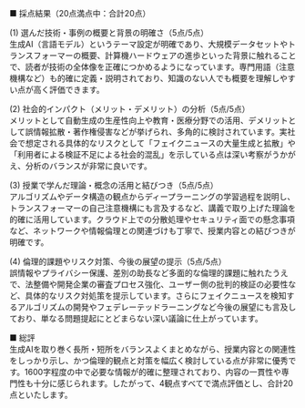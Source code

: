 ■ 採点結果（20点満点中：合計20点）

(1) 選んだ技術・事例の概要と背景の明確さ（5点/5点）  
生成AI（言語モデル）というテーマ設定が明確であり、大規模データセットやトランスフォーマーの概要、計算機ハードウェアの進歩といった背景に触れることで、読者が技術の全体像を正確につかめるようになっています。専門用語（注意機構など）も的確に定義・説明されており、知識のない人でも概要を理解しやすい点が高く評価できます。

(2) 社会的インパクト（メリット・デメリット）の分析（5点/5点）  
メリットとして自動生成の生産性向上や教育・医療分野での活用、デメリットとして誤情報拡散・著作権侵害などが挙げられ、多角的に検討されています。実社会で想定される具体的なリスクとして「フェイクニュースの大量生成と拡散」や「利用者による検証不足による社会的混乱」を示している点は深い考察がうかがえ、分析のバランスが非常に良いです。

(3) 授業で学んだ理論・概念の活用と結びつき（5点/5点）  
アルゴリズムやデータ構造の観点からディープラーニングの学習過程を説明し、トランスフォーマーの自己注意機構にも言及するなど、講義で取り上げた理論を的確に活用しています。クラウド上での分散処理やセキュリティ面での懸念事項など、ネットワークや情報倫理との関連づけも丁寧で、授業内容との結びつきが明確です。

(4) 倫理的課題やリスク対策、今後の展望の提示（5点/5点）  
誤情報やプライバシー保護、差別の助長など多面的な倫理的課題に触れたうえで、法整備や開発企業の審査プロセス強化、ユーザー側の批判的検証の必要性など、具体的なリスク対処策を提示しています。さらにフェイクニュースを検知するアルゴリズムの開発やフェデレーテッドラーニングなど今後の展望にも言及しており、単なる問題提起にとどまらない深い議論に仕上がっています。

■ 総評  
生成AIを取り巻く長所・短所をバランスよくまとめながら、授業内容との関連性をしっかり示し、かつ倫理的観点と対策を幅広く検討している点が非常に優秀です。1600字程度の中で必要な情報が的確に整理されており、内容の一貫性や専門性も十分に感じられます。したがって、4観点すべてで満点評価とし、合計20点といたします。